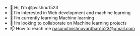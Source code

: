 - 👋 Hi, I’m @pvishnu1523
- 👀 I’m interested in Web development and machine learning
- 🌱 I’m currently learning Machine learning
- 💞️ I’m looking to collaborate on Machine learning projects
- 📫 How to reach me pasunutivishnuvardhan1523@gmail.com

<!---
pvishnu1523/pvishnu1523 is a ✨ special ✨ repository because its `README.md` (this file) appears on your GitHub profile.
You can click the Preview link to take a look at your changes.
--->
